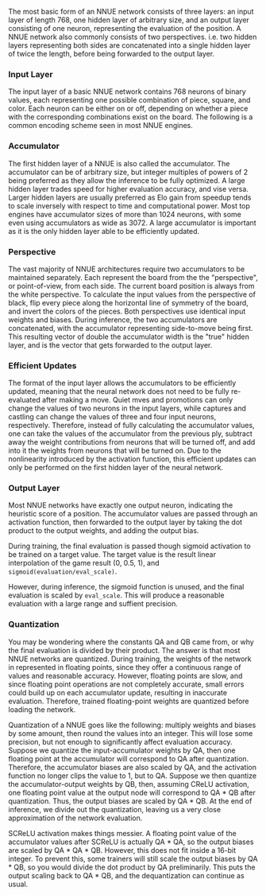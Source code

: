 The most basic form of an NNUE network consists of three layers: an input layer of length 768, one hidden layer of arbitrary size, and an output layer consisting of one neuron, representing the evaluation of the position. A NNUE network also commonly consists of two perspectives. i.e. two hidden layers representing both sides are concatenated into a single hidden layer of twice the length, before being forwarded to the output layer.

### Input Layer

The input layer of a basic NNUE network contains 768 neurons of binary values, each representing one possible combination of piece, square, and color. Each neuron can be either on or off, depending on whether a piece with the corresponding combinations exist on the board. The following is a common encoding scheme seen in most NNUE engines.

### Accumulator

The first hidden layer of a NNUE is also called the accumulator. The accumulator can be of arbitrary size, but integer multiples of powers of 2 being preferred as they allow the inference to be fully optimized. A large hidden layer trades speed for higher evaluation accuracy, and vise versa. Larger hidden layers are usually preferred as Elo gain from speedup tends to scale inversely with respect to time and computational power. Most top engines have accumulator sizes of more than 1024 neurons, with some even using accumulators as wide as 3072. A large accumulator is important as it is the only hidden layer able to be efficiently updated.

### Perspective

The vast majority of NNUE architectures require two accumulators to be maintained separately. Each represent the board from the the "perspective", or point-of-view, from each side. The current board position is always from the white perspective. To calculate the input values from the perspective of black, flip every piece along the horizontal line of symmetry of the board, and invert the colors of the pieces. Both perspectives use identical input weights and biases. During inference, the two accumulators are concatenated, with the accumulator representing side-to-move being first. This resulting vector of double the accumulator width is the "true" hidden layer, and is the vector that gets forwarded to the output layer.

### Efficient Updates

The format of the input layer allows the accumulators to be efficiently updated, meaning that the neural network does not need to be fully re-evaluated after making a move. Quiet mves and promotions can only change the values of two neurons in the input layers, while captures and castling can change the values of three and four input neurons, respectively. Therefore, instead of fully calculating the accumulator values, one can take the values of the accumulator from the previous ply, subtract away the weight contributions from neurons that will be turned off, and add into it the weights from neurons that will be turned on. Due to the nonlinearity introduced by the activation function, this efficient updates can only be performed on the first hidden layer of the neural network.

### Output Layer

Most NNUE networks have exactly one output neuron, indicating the heuristic score of a position. The accumulator values are passed through an activation function, then forwarded to the output layer by taking the dot product to the output weights, and adding the output bias.

During training, the final evaluation is passed though sigmoid activation to be trained on a target value. The target value is the result linear interpolation of the game result (0, 0.5, 1), and `sigmoid(evaluation/eval_scale)`.

However, during inference, the sigmoid function is unused, and the final evaluation is scaled by `eval_scale`. This will produce a reasonable evaluation with a large range and suffient precision.

### Quantization

You may be wondering where the constants QA and QB came from, or why the final evaluation is divided by their product. The answer is that most NNUE networks are quantized. During training, the weights of the network in represented in floating points, since they offer a continuous range of values and reasonable accuracy. However, floating points are slow, and since floating point operations are not completely accurate, small errors could build up on each accumulator update, resulting in inaccurate evaluation. Therefore, trained floating-point weights are quantized before loading the network.

Quantization of a NNUE goes like the following: multiply weights and biases by some amount, then round the values into an integer. This will lose some precision, but not enough to significantly affect evaluation accuracy. Suppose we quantize the input-accumulator weights by QA, then one floating point at the accumulator will correspond to QA after quantization. Therefore, the accumulator biases are also scaled by QA, and the activation function no longer clips the value to 1, but to QA. Suppose we then quantize the accumulator-output weights by QB, then, assuming CReLU activation, one floating point value at the output node will correspond to QA * QB after quantization. Thus, the output biases are scaled by QA * QB. At the end of inference, we divide out the quantization, leaving us a very close approximation of the network evaluation.

SCReLU activation makes things messier. A floating point value of the accumulator values after SCReLU is actually QA * QA, so the output biases are scaled by QA * QA * QB. However, this does not fit inside a 16-bit integer. To prevent this, some trainers will still scale the output biases by QA * QB, so you would divide the dot product by QA preliminarily. This puts the output scaling back to QA * QB, and the dequantization can continue as usual.
